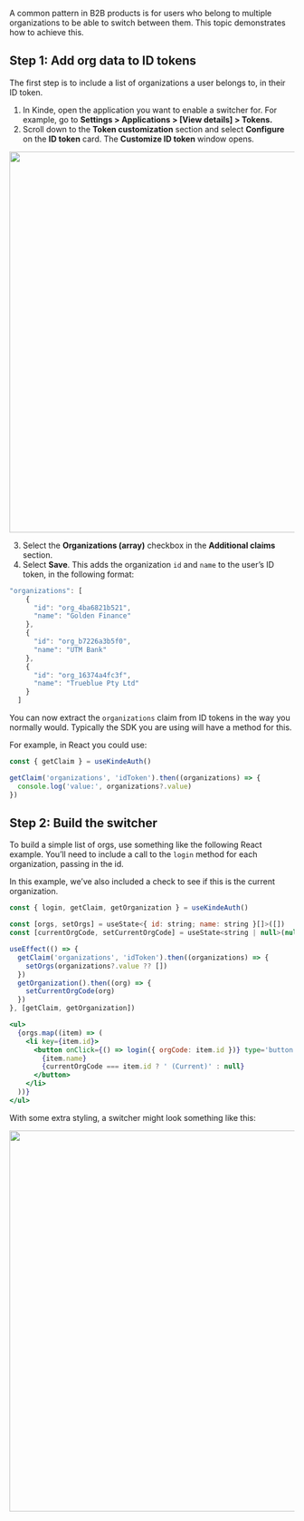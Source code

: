 
A common pattern in B2B products is for users who belong to multiple organizations to be able to switch between them. This topic demonstrates how to achieve this.

## Step 1: Add org data to ID tokens

The first step is to include a list of organizations a user belongs to, in their ID token.

1. In Kinde, open the application you want to enable a switcher for. For example, go to **Settings > Applications > [View details] > Tokens.**
2. Scroll down to the **Token customization** section and select **Configure** on the **ID token** card. The **Customize ID token** window opens.

<img
  src="https://imagedelivery.net/skPPZTHzSlcslvHjesZQcQ/60ed313e-8250-4b33-0645-51a97ccc6d00/public"
  alt=""
  width="672px"
  height="auto"
  fetchpriority="low"
  loading="lazy"
  decoding="async"
/>

3. Select the **Organizations (array)** checkbox in the **Additional claims** section.
4. Select **Save**. This adds the organization `id` and `name` to the user’s ID token, in the following format:

```jsx
"organizations": [
    {
      "id": "org_4ba6821b521",
      "name": "Golden Finance"
    },
    {
      "id": "org_b7226a3b5f0",
      "name": "UTM Bank"
    },
    {
      "id": "org_16374a4fc3f",
      "name": "Trueblue Pty Ltd"
    }
  ]
```

You can now extract the `organizations` claim from ID tokens in the way you normally would. Typically the SDK you are using will have a method for this.

For example, in React you could use:

```jsx
const { getClaim } = useKindeAuth()

getClaim('organizations', 'idToken').then((organizations) => {
  console.log('value:', organizations?.value)
})
```

## Step 2: Build the switcher

To build a simple list of orgs, use something like the following React example. You’ll need to include a call to the `login` method for each organization, passing in the id.

In this example, we’ve also included a check to see if this is the current organization.

```jsx
const { login, getClaim, getOrganization } = useKindeAuth()

const [orgs, setOrgs] = useState<{ id: string; name: string }[]>([])
const [currentOrgCode, setCurrentOrgCode] = useState<string | null>(null)

useEffect(() => {
  getClaim('organizations', 'idToken').then((organizations) => {
    setOrgs(organizations?.value ?? [])
  })
  getOrganization().then((org) => {
    setCurrentOrgCode(org)
  })
}, [getClaim, getOrganization])

<ul>
  {orgs.map((item) => (
    <li key={item.id}>
      <button onClick={() => login({ orgCode: item.id })} type='button'>
        {item.name}
        {currentOrgCode === item.id ? ' (Current)' : null}
      </button>
    </li>
  ))}
</ul>
```

With some extra styling, a switcher might look something like this:

<img
  src="https://imagedelivery.net/skPPZTHzSlcslvHjesZQcQ/762446ab-6ce7-4e6f-746f-d2ca87efee00/public"
  alt=""
  width="672px"
  height="auto"
  fetchpriority="low"
  loading="lazy"
  decoding="async"
/>
